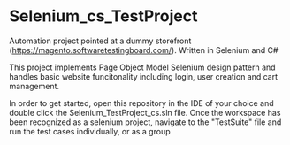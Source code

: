 # Selenium_cs_TestProject
Automation project pointed at a dummy storefront (https://magento.softwaretestingboard.com/). Written in Selenium and C#

This project implements Page Object Model Selenium design pattern and handles basic website funcitonality including login, user creation and cart management.

In order to get started, open this repository in the IDE of your choice and double click the Selenium_TestProject_cs.sln file. 
Once the workspace has been recognized as a selenium project, navigate to the "TestSuite" file and run the test cases individually, or as a group
